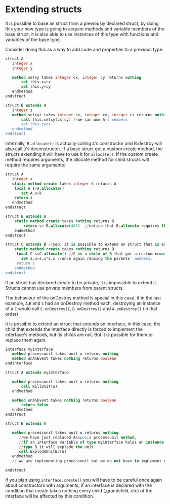 # Extending structs

It is possible to base an struct from a previously declared struct, by doing this your new type is going to acquire
methods and variable members of the base struct, it is also able to use instances of this type with functions and
variables of the base type.

Consider doing this as a way to add code and properties to a previous type.

```sql
struct A
   integer x
   integer y

   method setxy takes integer cx, integer cy returns nothing
       set this.x=cx
       set this.y=cy
   endmethod
endstruct

struct B extends A
   integer z
   method setxyz takes integer cx, integer cy, integer cz returns nothing
       call this.setxy(cx,cy) //we can use A's members
       set this.z=cz
   endmethod
endstruct
```

Internally, `B.allocate()` is actually calling `A`&apos;s constructor and B.destroy will also call `B`&apos;s
deconstructor. If a base struct got a custom create method, the structs extending it will have to use it for
`allocate()`. If the custom create method requires arguments, the allocate method for child structs will require the
same arguments:

```sql
struct A
   integer x
   static method create takes integer k returns A
    local A s=A.allocate()
       set A.x=k
    return s
   endmethod
endstruct

struct B extends A
    static method create takes nothing returns B
        return s= B.allocate(445)  //notice that B.allocate requires the same arguments as A.create()
    endmethod
endstruct

struct C extends B //yep, it is possible to extend an struct that is extending another one
    static method create takes nothing returns B
     local C s=C.allocate() //C is a child of B that got a custom create method that takes nothing, so allocate takes nothing as well.
       set s.x=s.x*s.x //once again reusing the parents' members.
     return s
    endmethod
endstruct
```

If an struct has declared create to be private, it is impossible to extend it. Structs cannot use private members
from parent structs.

The behaviour of the onDestroy method is special in this case, if in the last example, `A`,`B` and `C` had an onDestroy
method each, destroying an instance of a `C` would call `C.onDestroy()`, `B.onDestroy()` and `A.onDestroy()` (in that
order)

It is possible to extend an struct that extends an interface, in this case, the child that extends the interface
directly is forced to implement the interface&apos;s methods, but its childs are not. But it is possible for them to
replace them again.

```sql
interface myinterface
   method processunit takes unit u returns nothing
   method onAnEvent takes nothing returns boolean
endinterface

struct A extends myinterface

   method processunit takes unit u returns nothing
       call KillUnit(u)
   endmethod

   method onAnEvent takes nothing returns boolean
       return false
   endmethod
endstruct

struct B extends A

   method processunit takes unit u returns nothing
      //we have just replaced A&apos;s processunit method,
      //if an interface variable of type myinterface holds an instance of 
      //type B it will explode the unit.
      call ExplodeUnitBJ(u)
   endmethod
   // we are implementing processunit but we do not have to implement onAnEvent   

endstruct
```

If you plan using `interface.create()` you will have to be careful once again about constructors with arguments, if an
interface is declared with the condition that create takes nothing every child (,grandchild, etc) of the interface
will be affected by this condition.